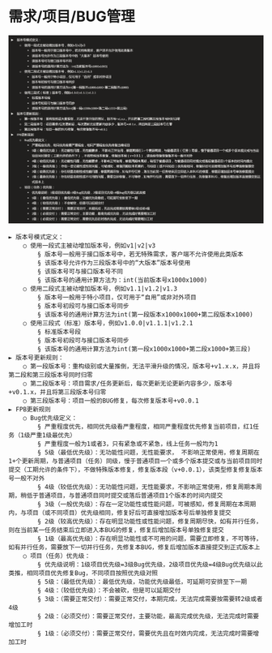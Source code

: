 # 需求/项目/BUG管理

![img.png](img.png)

	► 版本号模式定义：
		○ 使用一段式主被动增加版本号，例如v1|v2|v3
			§ 版本号一般用于接口版本号中，若无特殊需求，客户端不允许使用此类版本
			§ 该版本号允许作为三段版本号中的“大版本”版本号使用
			§ 该版本号可与接口版本号不同
			§ 该版本号的通用计算方法为：int(当前版本号x1000x1000)
		○ 使用二段式主被动增加版本号，例如v1.1|v1.2|v1.3
			§ 版本号一般用于特小项目，仅可用于“自用”或非对外项目
			§ 版本号初段可与接口版本号同步
			§ 该版本号的通用计算方法为int(第一段版本x1000x1000+第二段版本x1000)
		○ 使用三段式（标准）版本号，例如v1.0.0|v1.1.1|v1.2.1
			§ 标准版本号段
			§ 版本号初段可与接口版本号同步
			§ 该版本号的通用计算方法为int(第一段x1000x1000+第二段x1000+第三段)
	► 版本号更新规则：
		○ 第一段版本号：重构级别或大量推倒，无法平滑升级的情况，版本号+v1.x.x，并且将第二段和第三段版本号同时归零
		○ 第二段版本号：项目需求/任务更新后，每次更新无论更新内容多少，版本号+v0.1.x，并且将第三段版本号归零
		○ 第三段版本号：项目一般的BUG修复，每次修复版本号+v0.0.1
	► FPB更新规则
		○ Bug优先级定义：
			§ 严重程度优先，相同优先级看严重程度，相同严重程度优先修复当前项目，红1任务（1级严重1级最优先）
			§ 严重程度一般为1或者3，只有紧急或不紧急，线上任务一般均为1
			§ 5级（最低优先级）：无功能性问题，无性能要求， 不影响正常使用，修复周期在1+个更新周期，与普通项目（任务）同级，慢于普通项目一个或多个版本提交或与当前项目同时提交（工期允许的条件下），不做特殊版本修复，修复版本段（v+0.0.1），该类型修复修复版本号一般不对外
			§ 4级（较低优先级）：无功能性问题，无性能要求，不影响正常使用，修复周期本周期，稍低于普通项目，与普通项目同时提交或落后普通项目1个版本的时间内提交
			§ 3级（一般优先级）：存在一定功能性或性能问题，可被感知，修复周期在本周期内，与项目（或不同项目）优先级相同，修复好后可直接增加版本号后单独修复提交
			§ 2级（较高优先级）：存在明显功能性或性能问题，修复周期尽快，如有并行任务，则在当前某一任务结束后立即进入本BUG的修复，修复后增加版本号单独修复提交
			§ 1级（最高优先级）：存在明显功能性或不可用的问题，需要立即修复，不可等待，如有并行任务，需要放下一切并行任务，先修复本BUG，修复后增加版本直接提交到正式版本上
		○ 项目（任务）优先级：
			§ 优先级说明：1级项目优先级=3级Bug优先级，2级项目优先级=4级Bug优先级以此类推，相同项目优先修复Bug，不同项目按照优先级对照
			§ 5级：（最低优先级）：最低优先级，功能优先级最低，可延期可安排至下一期
			§ 4级：（较低优先级）：不会被砍，但是可以延期交付
			§ 3级：（需要正常交付）：需要正常交付，本期完成，无法完成需要按需要转2级或者4级
			§ 2级：（必须交付）：需要正常交付，主要功能，最高完成优先级，无法完成时需要增加工时
			§ 1级：（必须交付）：需要正常交付，需要优先且在时效内完成，无法完成时需要增加工时
